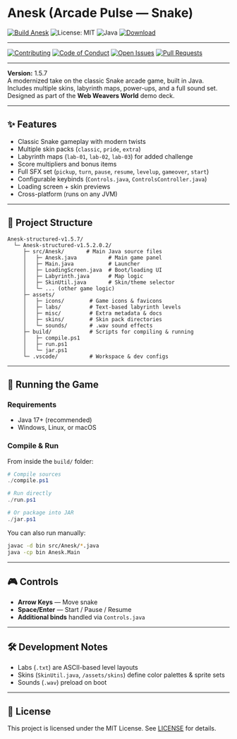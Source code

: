 # Anesk (Arcade Pulse — Snake)

[![Build Anesk](https://github.com/LilPwinc3ss554/Anesk-v1.5.7/actions/workflows/build.yml/badge.svg)](https://github.com/LilPwinc3ss554/Anesk-v1.5.7/actions/workflows/build.yml)
![License: MIT](https://img.shields.io/badge/License-MIT-blue.svg)
![Java](https://img.shields.io/badge/Java-17+-orange)
[![Download](https://img.shields.io/github/v/release/LilPwinc3ss554/Anesk-v1.5.7?label=Download&logo=github&cacheSeconds=60)](https://github.com/LilPwinc3ss554/Anesk-v1.5.7/releases/latest)

---

[![Contributing](https://img.shields.io/badge/Contributing-Guide-blueviolet)](CONTRIBUTING.md)
[![Code of Conduct](https://img.shields.io/badge/Code%20of%20Conduct-Friendly-brightgreen)](CODE_OF_CONDUCT.md)
[![Open Issues](https://img.shields.io/github/issues/LilPwinc3ss554/Anesk-v1.5.7?label=Issues)](https://github.com/LilPwinc3ss554/Anesk-v1.5.7/issues)
[![Pull Requests](https://img.shields.io/github/issues-pr/LilPwinc3ss554/Anesk-v1.5.7?label=PRs)](https://github.com/LilPwinc3ss554/Anesk-v1.5.7/pulls)

---

**Version:** 1.5.7  
A modernized take on the classic Snake arcade game, built in Java.  
Includes multiple skins, labyrinth maps, power-ups, and a full sound set.  
Designed as part of the **Web Weavers World** demo deck.

---

## ✨ Features

- Classic Snake gameplay with modern twists
- Multiple skin packs (`classic`, `pride`, `extra`)
- Labyrinth maps (`lab-01`, `lab-02`, `lab-03`) for added challenge
- Score multipliers and bonus items
- Full SFX set (`pickup`, `turn`, `pause`, `resume`, `levelup`, `gameover`, `start`)
- Configurable keybinds (`Controls.java`, `ControlsController.java`)
- Loading screen + skin previews
- Cross-platform (runs on any JVM)

---

## 📂 Project Structure

```shell
Anesk-structured-v1.5.7/
  └─ Anesk-structured-v1.5.2.0.2/
     ├─ src/Anesk/       # Main Java source files
     │   ├─ Anesk.java          # Main game panel
     │   ├─ Main.java           # Launcher
     │   ├─ LoadingScreen.java  # Boot/loading UI
     │   ├─ Labyrinth.java      # Map logic
     │   ├─ SkinUtil.java       # Skin/theme selector
     │   └─ ... (other game logic)
     ├─ assets/
     │   ├─ icons/        # Game icons & favicons
     │   ├─ labs/         # Text-based labyrinth levels
     │   ├─ misc/         # Extra metadata & docs
     │   ├─ skins/        # Skin pack directories
     │   └─ sounds/       # .wav sound effects
     ├─ build/            # Scripts for compiling & running
     │   ├─ compile.ps1
     │   ├─ run.ps1
     │   └─ jar.ps1
     └─ .vscode/          # Workspace & dev configs
```

---

## 🚀 Running the Game

### Requirements

- Java 17+ (recommended)
- Windows, Linux, or macOS

### Compile & Run

From inside the `build/` folder:

```powershell
# Compile sources
./compile.ps1

# Run directly
./run.ps1

# Or package into JAR
./jar.ps1
```

You can also run manually:

```bash
javac -d bin src/Anesk/*.java
java -cp bin Anesk.Main
```

---

## 🎮 Controls

- **Arrow Keys** — Move snake
- **Space/Enter** — Start / Pause / Resume
- **Additional binds** handled via `Controls.java`

---

## 🛠 Development Notes

- Labs (`.txt`) are ASCII-based level layouts
- Skins (`SkinUtil.java`, `/assets/skins`) define color palettes & sprite sets
- Sounds (`.wav`) preload on boot

---

## 📜 License

This project is licensed under the MIT License. See [LICENSE](LICENSE) for details.

